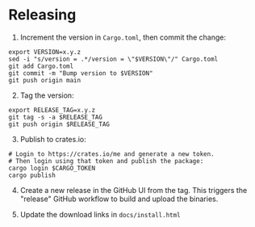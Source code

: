 # Releasing

1. Increment the version in `Cargo.toml`, then commit the change:
```
export VERSION=x.y.z
sed -i "s/version = .*/version = \"$VERSION\"/" Cargo.toml
git add Cargo.toml
git commit -m "Bump version to $VERSION"
git push origin main
```

2. Tag the version:

```
export RELEASE_TAG=x.y.z
git tag -s -a $RELEASE_TAG
git push origin $RELEASE_TAG
```

3. Publish to crates.io:

```
# Login to https://crates.io/me and generate a new token.
# Then login using that token and publish the package:
cargo login $CARGO_TOKEN
cargo publish
```

4. Create a new release in the GitHub UI from the tag.  This triggers the "release" GitHub workflow to build and upload the binaries.

5. Update the download links in `docs/install.html`
